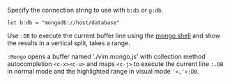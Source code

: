 Specify the connection string to use with `b:db` or `g:db`.

```vim
let b:db = "mongodb://host/database"
```

Use `:DB` to execute the current buffer line using the [mongo
shell](https://www.mongodb.com/docs/mongodb-shell/) and show the results in a
vertical split, takes a range.

`:Mongo` opens a buffer named './vim.mongo.js' with collection method
autocompletion `<c-x><c-u>` and maps `<c-j>` to execute the current line `:.DB`
in normal mode and the highlighted range in visual mode `'<,'>:DB`.

